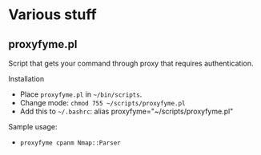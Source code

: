 Various stuff
=============

proxyfyme.pl
------------
Script that gets your command through proxy that requires authentication.

Installation
 * Place `proxyfyme.pl` in `~/bin/scripts`.
 * Change mode: `chmod 755 ~/scripts/proxyfyme.pl`
 * Add this to `~/.bashrc`: alias proxyfyme="~/scripts/proxyfyme.pl"

Sample usage:
 * `proxyfyme cpanm Nmap::Parser`
